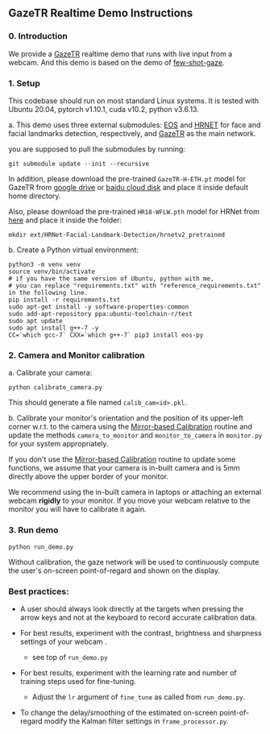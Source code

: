 ## GazeTR Realtime Demo Instructions

### 0. Introduction

We provide a [GazeTR](https://github.com/yihuacheng/GazeTR) realtime demo that runs with live input from a webcam. And this demo is based on the demo of [few-shot-gaze](https://github.com/NVlabs/few_shot_gaze).
### 1. Setup

This codebase should run on most standard Linux systems. It is tested with Ubuntu 20.04, pytorch v1.10.1, cuda v10.2, python v3.6.13.

a. This demo uses three external submodules: [EOS](https://pypi.org/project/eos-py/) and
   [HRNET](https://github.com/HRNet/HRNet-Facial-Landmark-Detection) for face and facial landmarks detection, respectively, and [GazeTR](https://github.com/yihuacheng/GazeTR) as the main network.

you are supposed to  pull the submodules by running:

    git submodule update --init --recursive

In addition, please download the pre-trained `GazeTR-H-ETH.pt` model for GazeTR from [google drive](https://drive.google.com/file/d/1WEiKZ8Ga0foNmxM7xFabI4D5ajThWAWj/view?usp=sharing) or [ baidu cloud disk](https://pan.baidu.com/s/1GEbjbNgXvVkisVWGtTJm7g)
   and place it inside default home directory.

Also, please download the pre-trained `HR18-WFLW.pth` model for HRNet from [here](https://1drv.ms/u/s!AiWjZ1LamlxzdTsr_9QZCwJsn5U)
   and place it inside the folder:

    mkdir ext/HRNet-Facial-Landmark-Detection/hrnetv2_pretrained

b. Create a Python virtual environment:

    python3 -m venv venv
    source venv/bin/activate
    # if you have the same version of Ubuntu, python with me, 
    # you can replace "requirements.txt" with "reference_requirements.txt" in the following line.
    pip install -r requirements.txt
    sudo apt-get install -y software-properties-common
    sudo add-apt-repository ppa:ubuntu-toolchain-r/test
    sudo apt update
    sudo apt install g++-7 -y
    CC=`which gcc-7` CXX=`which g++-7` pip3 install eos-py

### 2. Camera and Monitor calibration
  a. Calibrate your camera:

    python calibrate_camera.py

   This should generate a file named `calib_cam<id>.pkl`.

   b. Calibrate your monitor's orientation and the position of its upper-left corner w.r.t. to the
   camera using the [Mirror-based Calibration](https://computer-vision.github.io/takahashi2012cvpr/) routine and
   update the methods `camera_to_monitor` and `monitor_to_camera` in `monitor.py` for your system appropriately.
   
   If you don't use the [Mirror-based Calibration](https://computer-vision.github.io/takahashi2012cvpr/) routine to update some functions,
   we assume that your camera is in-built camera and is 5mm directly above the upper border of your monitor.

   We recommend using the in-built camera in laptops or attaching an external webcam **rigidly** to your monitor.
   If you move your webcam relative to the monitor you will have to calibrate it again.


### 3. Run demo
    python run_demo.py

Without calibration, the gaze network will be used to continuously compute the user's on-screen point-of-regard and shown on the display.

### Best practices:

* A user should always look directly at the targets when pressing the arrow
keys and not at the keyboard to record accurate calibration data.

* For best results, experiment with the contrast, brightness and sharpness settings of your webcam .
    * see top of `run_demo.py`

* For best results, experiment with the learning rate and number of training steps used for fine-tuning.
    * Adjust the `lr` argument of `fine_tune` as called from `run_demo.py`.

* To change the delay/smoothing of the estimated on-screen point-of-regard modify the Kalman filter settings
in `frame_processor.py`.
